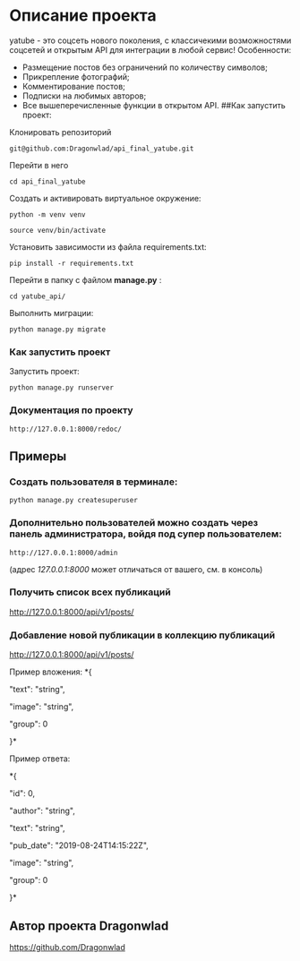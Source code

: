 # Описание проекта

yatube - это соцсеть нового поколения, с классичекими возможностями соцсетей и открытым API для интеграции в любой сервис!
Особенности:
* Размещение постов без ограничений по количеству символов;
* Прикрепление фотографий;
* Комментирование постов;
* Подписки на любимых авторов;
* Все вышеперечисленные функции в открытом API.
##Как запустить проект:

Клонировать репозиторий

`git@github.com:Dragonwlad/api_final_yatube.git`

 Перейти в него 
 
`cd api_final_yatube`

Cоздать и активировать виртуальное окружение:

`python -m venv venv`

`source venv/bin/activate`

Установить зависимости из файла requirements.txt:

`pip install -r requirements.txt`

Перейти в папку с файлом **manage.py** :

`cd yatube_api/`

Выполнить миграции:

`python manage.py migrate`

### Как запустить проект

Запустить проект:

`python manage.py runserver`

### Документация по проекту

`http://127.0.0.1:8000/redoc/`

## Примеры

### Создать пользователя в терминале:

`python manage.py createsuperuser`

### Дополнительно пользователей можно создать через панель администратора, войдя под супер пользователем:

`http://127.0.0.1:8000/admin`

(адрес *127.0.0.1:8000* может отличаться от вашего, см. в консоль)

### Получить список всех публикаций

http://127.0.0.1:8000/api/v1/posts/

### Добавление новой публикации в коллекцию публикаций

http://127.0.0.1:8000/api/v1/posts/

Пример вложения:
*{

"text": "string",

"image": "string",

"group": 0

}*

Пример ответа:

*{

"id": 0,

"author": "string",

"text": "string",

"pub_date": "2019-08-24T14:15:22Z",

"image": "string",

"group": 0

}*

## Автор проекта Dragonwlad
https://github.com/Dragonwlad
